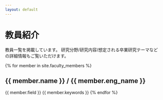 ```yaml
---
layout: default
---
```


# 教員紹介

教員一覧を掲載しています。
研究分野/研究内容/想定される卒業研究テーマなどの詳細情報もご覧いただけます。

{% for member in site.faculty_members %}
  <h2>{{ member.name }} / {{ member.eng_name }}</h2>
  {{ member.field }}
  {{ member.keywords }}
{% endfor %}
